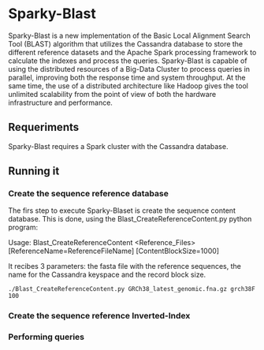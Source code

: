 # Sparky-Blast

Sparky-Blast is a new implementation of the Basic Local Alignment Search Tool (BLAST) algorithm that utilizes the Cassandra database to store the different reference datasets and the Apache Spark processing framework to calculate the indexes and process the queries.  Sparky-Blast is capable of using the distributed resources of a Big-Data Cluster to process queries in parallel, improving both the response time and system throughput. At the same time, the use of a distributed architecture like Hadoop gives the tool unlimited scalability from the point of view of both the hardware infrastructure and performance.

## Requeriments

Sparky-Blast requires a Spark cluster with the Cassandra database.

## Running it

### Create the sequence reference database

The firs step to execute Sparky-Blaset is create the sequence content database. This is done, using the Blast_CreateReferenceContent.py python program:

  Usage: Blast_CreateReferenceContent <Reference_Files> [ReferenceName=ReferenceFileName] [ContentBlockSize=1000]

It recibes 3 parameters: the fasta file with the reference sequences, the name for the Cassandra keyspace and the record block size.

```
./Blast_CreateReferenceContent.py GRCh38_latest_genomic.fna.gz grch38F 100
```


### Create the sequence reference Inverted-Index

### Performing queries




